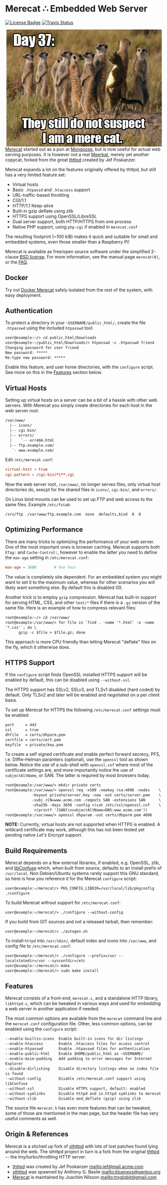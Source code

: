 Merecat ∴ Embedded Web Server
=============================
[![License Badge][]][License] [![Travis Status][]][Travis]

<img align="right" width="500" src="www/img/merecat.jpg">

[Merecat][] started out as a pun at [Mongoose][], but is now useful for
actual web serving purposes.  It is however not a real [Meerkat][],
merely yet another copycat, forked from the great [thttpd][] created by
Jef&nbsp;Poskanzer.

Merecat expands a lot on the features originally offered by thttpd, but
still has a very limited feature set:

- Virtual hosts
- Basic `.htpassd` and `.htaccess` support
- URL-traffic-based throttling
- CGI/1.1
- HTTP/1.1 Keep-alive
- Built-in gzip deflate using zlib
- HTTPS support using OpenSSL/LibreSSL
- Dual server support, both HTTP/HTTPS from one process
- Native PHP support, using `php-cgi` if enabled in `merecat.conf`

The resulting footprint (~100 kiB) makes it quick and suitable for small
and embedded systems, even those smaller than a Raspberry Pi!

Merecat is available as free/open source software under the simplified
2-clause [BSD license][license].  For more information, see the manual
page `merecat(8)`, or the [FAQ][].


Docker
------

Try out [Docker Merecat](https://hub.docker.com/r/troglobit/merecat/)
safely isolated from the rest of the system, with easy deployment.


Authentication
--------------

To protect a directory in your `~USERNAME/public_html/`, create the file
`.htpasswd` using the included `htpasswd` tool:

```shell
user@example:~/> cd public_html/Downloads
user@example:~/public_html/Downloads/> htpasswd -c .htpasswd friend
Changing password for user friend
New password: *****
Re-type new password: *****
```

Enable this feature, and user home directories, with the `configure`
script.  See more on this in the [Features](#features) section below.


Virtual Hosts
-------------

Setting up virtual hosts on a server can be a bit of a hassle with other
web servers.  With Merecat you simply create directories for each host
in the web server root:

```
/var/www/
  |-- icons/
  |-- cgi-bin/
  |-- errors/
  |    `-- err404.html
  |-- ftp.example.com/
   `- www.example.com/
```

Edit `/etc/merecat.conf`:

```conf
virtual-host = true
cgi-pattern = /cgi-bin/*|**.cgi
```

Now the web server root, `/var/www/`, no longer serves files, only
virtual host directories do, execpt for the shared files in `icons/`,
`cgi-bin/`, and `errors/`.

On Linux bind mounts can be used to set up FTP and web access to the
same files. Example `/etc/fstab`:

```
/srv/ftp  /var/www/ftp.example.com  none  defaults,bind  0  0
```


Optimizing Performance
----------------------

There are many tricks to optimizing the performance of your web server.
One of the most important ones is browser caching.  Merecat supports
both `ETag:` and `Cache-Control:`, however to enable the latter you need
to define the `max-age` setting in `/etc/merecat.conf`:

```conf
max-age = 3600        # One hour
```

The value is completely site dependent.  For an embedded system you
might want to set it to the maximum value, whereas for other scenarios
you will likely want something else.  By default this is disabled (0).

Another trick is to employ `gzip` compression.  Merecat has built-in
support for serving HTML, CSS, and other `text/*` files if there is a
`.gz` version of the same file.  Here is an example of how to compress
relevant files:

```shell
root@example:~/> cd /var/www/
root@example:/var/www/> for file in `find . -name '*.html' -o -name '*.css'`; do \
      gzip -c $file > $file.gz; done
```

This approach is more CPU friendly than letting Merecat "deflate" files
on the fly, which it otherwise does.


HTTPS Support
-------------

If the `configure` script finds OpenSSL installed HTTPS support will be
enabled by default, this can be disabled using `--without-ssl`.

The HTTPS support has SSLv2, SSLv3, and TLSv1 disabled (hard coded) by
default.  Only TLSv2 and later will be enabled and negotiated on a per
client basis.

To set up Merecat for HTTPS the following `/etc/merecat.conf` settings
must be enabled:

```
port     = 443
ssl      = true
dhfile   = certs/dhparm.pem
certfile = certs/cert.pem
keyfile  = private/key.pem
```

To create a self signed certificate and enable perfect forward secrecy,
PFS, i.e. Diffie-Helman paramters (optional), use the `openssl` tool as
shown below.  Notice the use of a sub-shell with `openssl.cnf` where
most of the certificate settings are, and more importantly notice the
use of `subjectAltName`, or SAN.  The latter is required by most
browsers today.

```
root@example:/var/www/> mkdir private certs
root@example:/var/www/> openssl req -x509 -newkey rsa:4096 -nodes    \
            -keyout private/server.key -new -out certs/server.pem    \
			-subj /CN=www.acme.com -reqexts SAN -extensions SAN      \
			-sha256 -days 3650 -config <(cat /etc/ssl/openssl.cnf    \
             <(printf '[SAN]\nsubjectAltName=DNS:www.acme.com'))
root@example:/var/www/> openssl dhparam -out certs/dhparm.pem 4096
```

**NOTE:** Currently, virtual hosts are not supported when HTTPS is
  enabled.  A wildcard certificate may work, although this has not
  been tested yet pending native *Let's Encrypt* support.


Build Requirements
------------------

Merecat depends on a few external libraries, if enabled, e.g. OpenSSL,
zlib, and [libConfuse](https://github.com/martinh/libconfuse/) which,
when built from source, defaults to an install prefix of `/usr/local`.
Non Debian/Ubuntu systems rarely support this GNU standard, so here is
how you reference it for the Merecat `configure` script:

```shell
user@example:~/merecat/> PKG_CONFIG_LIBDIR=/usr/local/lib/pkgconfig ./configure
```

To build Merecat without support for `/etc/merecat.conf`:

```shell
user@example:~/merecat/> ./configure --without-config
```

If you build from GIT sources and not a released tarball, then remember:

```shell
user@example:~/merecat/> ./autogen.sh
```

To install `httpd` into `/usr/sbin/`, default index and icons into
`/var/www`, and config file to `/etc/merecat.conf`:

```shell
user@example:~/merecat/> ./configure --prefix=/usr --localstatedir=/var --sysconfdir=/etc
user@example:~/merecat/> make
user@example:~/merecat/> sudo make install
```

Features
--------

Merecat consists of a front-end, `merecat.c`, and a standalone HTTP
library, `libhttpd.c`, which can be tweaked in various ways and used
for embedding a web server in another application if needed.

The most common options are available from the `merecat` command line
and the `merecat.conf` configuration file.  Other, less common options,
can be enabled using the `configure` script:

```
--enable-builtin-icons  Enable built-in icons for dir listings
--enable-htaccess       Enable .htaccess files for access control
--enable-htpasswd       Enable .htpasswd files for authentication
--enable-public-html    Enable $HOME/public_html as ~USERNAME/
--enable-msie-padding   Add padding to error messages for Internet Explorer
--disable-dirlisting    Disable directory listings when no index file is found
--without-config        Disable /etc/merecat.conf support using libConfuse
--without-ssl           Disable HTTPS support, default: enabled
--without-symlinks      Disable httpd and in.httpd symlinks to merecat
--without-zlib          Disable mod_deflate (gzip) using zlib
```

The source file `merecat.h` has even more features that can be tweaked,
some of those are mentioned in the man page, but the header file has
very useful comments as well.


Origin & References
-------------------

Merecat is a stiched up fork of [sthttpd][] with lots of lost patches
found lying around the web.  The sthttpd project in turn is a fork from
the original [thttpd][] -- the tiny/turbo/throttling HTTP server.

* [thttpd][] was created by Jef Poskanzer <mailto:jef@mail.acme.com>
* [sthttpd][] was spawned by Anthony G. Basile <mailto:blueness@gentoo.org>
* [Merecat][] is maintained by Joachim Nilsson <mailto:troglobit@gmail.com>

[Merecat]:       http://merecat.troglobit.com
[Meerkat]:       https://en.wikipedia.org/wiki/Meerkat
[license]:       https://github.com/troglobit/merecat/blob/master/LICENSE
[Mongoose]:      https://github.com/cesanta/mongoose
[FAQ]:           http://halplant.com:2001/server/thttpd_FAQ.html
[thttpd]:        http://www.acme.com/software/thttpd/
[sthttpd]:       https://github.com/blueness/sthttpd/
[License]:       https://en.wikipedia.org/wiki/BSD_licenses
[License Badge]: https://img.shields.io/badge/License-BSD%202--Clause-orange.svg
[Travis]:        https://travis-ci.org/troglobit/merecat
[Travis Status]: https://travis-ci.org/troglobit/merecat.png?branch=master
